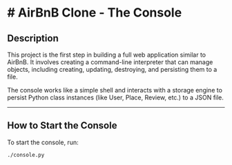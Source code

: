 # # AirBnB Clone - The Console

## Description

This project is the first step in building a full web application similar to AirBnB. It involves creating a command-line interpreter that can manage objects, including creating, updating, destroying, and persisting them to a file.

The console works like a simple shell and interacts with a storage engine to persist Python class instances (like User, Place, Review, etc.) to a JSON file.

---

## How to Start the Console

To start the console, run:

```bash
./console.py